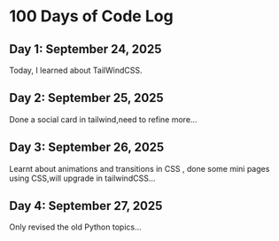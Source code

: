 # 100 Days of Code Log

## Day 1: September 24, 2025
Today, I learned about TailWindCSS.

## Day 2: September 25, 2025
Done a social card in tailwind,need to refine more...

## Day 3: September 26, 2025
Learnt about animations and transitions in CSS , done some mini pages using CSS,will upgrade in tailwindCSS...

## Day 4: September 27, 2025
Only revised the old Python topics...